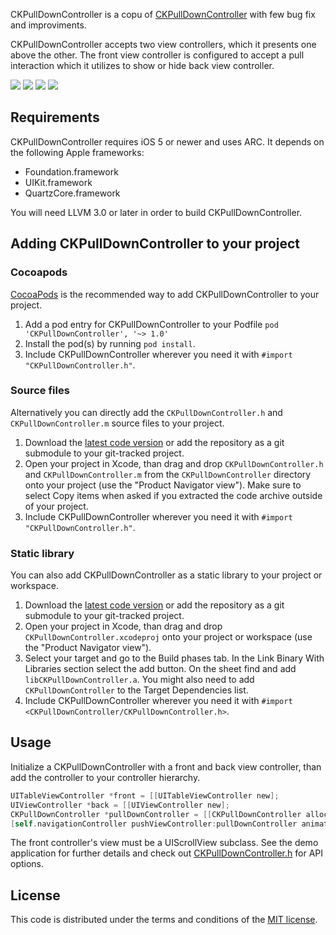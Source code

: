 CKPullDownController is a copu of [CKPullDownController](https://github.com/matej/CKPullDownController) with few bug fix and improviments.

CKPullDownController accepts two view controllers, which it presents one above the other. The front view controller is configured to accept a pull interaction which it utilizes to show or hide back view controller. 

[![](https://dl.dropbox.com/u/378729/CKPullDownController/1-thumb.png)](https://dl.dropbox.com/u/378729/CKPullDownController/1.png)
[![](https://dl.dropbox.com/u/378729/CKPullDownController/2-thumb.png)](https://dl.dropbox.com/u/378729/CKPullDownController/2.png)
[![](https://dl.dropbox.com/u/378729/CKPullDownController/3-thumb.png)](https://dl.dropbox.com/u/378729/CKPullDownController/3.png)
[![](https://dl.dropbox.com/u/378729/CKPullDownController/4-thumb.png)](http://vimeo.com/user2382859/CKPullDownController) 

## Requirements

CKPullDownController requires iOS 5 or newer and uses ARC. It depends on the following Apple frameworks:

* Foundation.framework
* UIKit.framework
* QuartzCore.framework

You will need LLVM 3.0 or later in order to build CKPullDownController. 

## Adding CKPullDownController to your project

### Cocoapods

[CocoaPods](http://cocoapods.org) is the recommended way to add CKPullDownController to your project.

1. Add a pod entry for CKPullDownController to your Podfile `pod 'CKPullDownController', '~> 1.0'`
2. Install the pod(s) by running `pod install`.
3. Include CKPullDownController wherever you need it with `#import "CKPullDownController.h"`.

### Source files

Alternatively you can directly add the `CKPullDownController.h` and `CKPullDownController.m` source files to your project.

1. Download the [latest code version](https://github.com/matej/CKPullDownController/archive/master.zip) or add the repository as a git submodule to your git-tracked project. 
2. Open your project in Xcode, than drag and drop `CKPullDownController.h` and `CKPullDownController.m` from the `CKPullDownController` directory onto your project (use the "Product Navigator view"). Make sure to select Copy items when asked if you extracted the code archive outside of your project. 
3. Include CKPullDownController wherever you need it with `#import "CKPullDownController.h"`.

### Static library

You can also add CKPullDownController as a static library to your project or workspace. 

1. Download the [latest code version](https://github.com/matej/CKPullDownController/archive/master.zip) or add the repository as a git submodule to your git-tracked project. 
2. Open your project in Xcode, than drag and drop `CKPullDownController.xcodeproj` onto your project or workspace (use the "Product Navigator view"). 
3. Select your target and go to the Build phases tab. In the Link Binary With Libraries section select the add button. On the sheet find and add `libCKPullDownController.a`. You might also need to add `CKPullDownController` to the Target Dependencies list. 
4. Include CKPullDownController wherever you need it with `#import <CKPullDownController/CKPullDownController.h>`.

## Usage

Initialize a CKPullDownController with a front and back view controller, than add the controller to your controller hierarchy.

```objective-c
UITableViewController *front = [[UITableViewController new];
UIViewController *back = [[UIViewController new];
CKPullDownController *pullDownController = [[CKPullDownController alloc] initWithFrontController:front backController:back];
[self.navigationController pushViewController:pullDownController animated:NO];
```

The front controller's view must be a UIScrollView subclass. See the demo application for further details and check out [CKPullDownController.h](https://github.com/matej/CKPullDownController/blob/master/CKPullDownController/CKPullDownController.h) for API options.

## License

This code is distributed under the terms and conditions of the [MIT license](LICENSE). 
